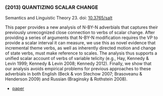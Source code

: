 ### (2013) QUANTIZING SCALAR CHANGE ###

Semantics and Linguistic Theory 23. doi: [10.3765/salt](http://dx.doi.org/10.3765/salt)

This paper provides a new analysis of N-BY-N adverbials that captures their previously unrecognized close connection to verbs of scalar change. After providing a series of arguments that N-BY-N modification requires the VP to provide a scalar interval it can measure, we use this as novel evidence that incremental theme verbs, as well as inherently directed motion and change of state verbs, must make reference to scales. The analysis thus supports a unified scalar account of verbs of variable telicity (e.g., Hay, Kennedy & Levin 1999; Kennedy & Levin 2008; Kennedy 2012). Finally, we show that our analysis avoids empirical problems for previous approaches to these adverbials in both English (Beck & von Stechow 2007; Brasoveanu & Henderson 2009) and Russian (Braginsky & Rothstein 2008).

+ [paper](/resources/papers/quantizingchange.pdf)
